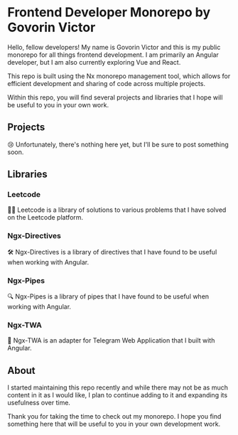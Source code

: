 # Frontend Developer Monorepo by Govorin Victor

Hello, fellow developers! My name is Govorin Victor and this is my public monorepo for all things frontend development. I am primarily an Angular developer, but I am also currently exploring Vue and React.

This repo is built using the Nx monorepo management tool, which allows for efficient development and sharing of code across multiple projects.

Within this repo, you will find several projects and libraries that I hope will be useful to you in your own work.

## Projects

😢 Unfortunately, there's nothing here yet, but I'll be sure to post something soon.

## Libraries

### Leetcode
👨‍💻 Leetcode is a library of solutions to various problems that I have solved on the Leetcode platform.

### Ngx-Directives
🛠️ Ngx-Directives is a library of directives that I have found to be useful when working with Angular.

### Ngx-Pipes
🔍 Ngx-Pipes is a library of pipes that I have found to be useful when working with Angular.

### Ngx-TWA
📱 Ngx-TWA is an adapter for Telegram Web Application that I built with Angular.

## About

I started maintaining this repo recently and while there may not be as much content in it as I would like, I plan to continue adding to it and expanding its usefulness over time.

Thank you for taking the time to check out my monorepo. I hope you find something here that will be useful to you in your own development work.

